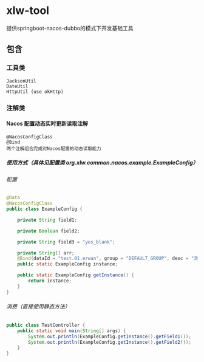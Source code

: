 # xlw-tool

提供springboot-nacos-dubbo的模式下开发基础工具

## 包含
### 工具类
    JacksonUtil
    DateUtil
    HttpUtil (use okHttp)
### 注解类
#### Nacos 配置动态实时更新读取注解
    @NacosConfigClass 
    @Bind
    两个注解组合完成对Nacos配置的动态读取能力
##### 使用方式（具体见配置类 org.xlw.common.nacos.example.ExampleConfig）
###### 配置
```java
@Data
@NacosConfigClass
public class ExampleConfig {

    private String field1;

    private Boolean field2;

    private String field3 = "yes_blank";

    private String[] arr;
    @Bind(dataId = "test.01.erwan", group = "DEFAULT_GROUP", desc = "测试dataId的注解")
    public static ExampleConfig instance;

    public static ExampleConfig getInstance() {
        return instance;
    }
}
```
###### 消费（直接使用静态方法）
```java
public class TestController {
    public static void main(String[] args) {
        System.out.println(ExampleConfig.getInstance().getField1());
        System.out.println(ExampleConfig.getInstance().getField2());
    }
}
```

